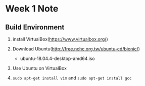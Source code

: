 # Week 1 Note
## Build Environment
1. install VirtualBox(https://www.virtualbox.org/)

2. Download Ubuntu(http://free.nchc.org.tw/ubuntu-cd/bionic/)
    - ubuntu-18.04.4-desktop-amd64.iso

3. Use Ubuntu on VirtualBox

4. `sudo apt-get install vim` and `sudo apt-get install gcc`
